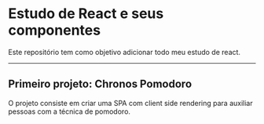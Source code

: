 # Estudo de React e seus componentes

Este repositório tem como objetivo adicionar todo meu estudo de react.

---

## Primeiro projeto: Chronos Pomodoro

O projeto consiste em criar uma SPA com client side rendering para auxiliar pessoas com a técnica de pomodoro.
